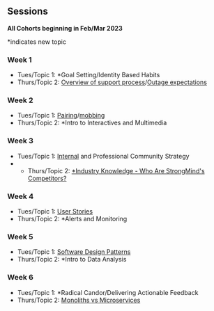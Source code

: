 ## Sessions
**All Cohorts beginning in Feb/Mar 2023**

*indicates new topic

### Week 1
* Tues/Topic 1: *Goal Setting/Identity Based Habits
* Thurs/Topic 2: [Overview of support process](https://github.com/StrongMind/culture/blob/main/tech_sessions/cohorts/topics/support_process.md)/[Outage expectations](https://github.com/StrongMind/culture/blob/main/tech_sessions/cohorts/topics/outage_expectations.md)

### Week 2
* Tues/Topic 1: [Pairing](https://github.com/StrongMind/culture/blob/main/tech_sessions/cohorts/topics/pair_programming.md)/[mobbing](https://github.com/StrongMind/culture/blob/main/tech_sessions/cohorts/topics/mobbing.md)
* Thurs/Topic 2: *Intro to Interactives and Multimedia

### Week 3
* Tues/Topic 1: [Internal](https://github.com/StrongMind/culture/blob/main/tech_sessions/cohorts/topics/internal_community_strategy.md) and Professional Community Strategy
* * Thurs/Topic 2: [*Industry Knowledge - Who Are StrongMind's Competitors?](https://github.com/StrongMind/culture/blob/main/tech_sessions/cohorts/topics/competitors.md)


### Week 4
* Tues/Topic 1: [User Stories](https://github.com/StrongMind/culture/blob/main/tech_sessions/cohorts/topics/user_stories.md)
* Thurs/Topic 2: *Alerts and Monitoring

### Week 5
* Tues/Topic 1: [Software Design Patterns](https://github.com/StrongMind/culture/blob/main/tech_sessions/cohorts/topics/design_patterns.md)
* Thurs/Topic 2: *Intro to Data Analysis

### Week 6
* Tues/Topic 1: *Radical Candor/Delivering Actionable Feedback
* Thurs/Topic 2: [Monoliths vs Microservices](https://github.com/StrongMind/culture/blob/main/tech_sessions/cohorts/topics/monoliths_v_microservices.md)

